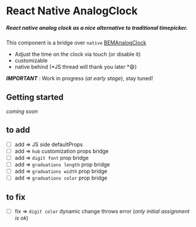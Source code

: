 # React Native AnalogClock

##### React native analog clock as a nice alternative to traditional timepicker.

This component is a bridge over `native`  [BEMAnalogClock](https://github.com/Boris-Em/BEMAnalogClock)
- Adjust the time on the clock via touch (or disable it)
- customizable
- native behind (*JS thread will thank you later *:smile:)



*__IMPORTANT__* : Work in progress (*at early stage*), stay tuned!

## Getting started

*coming soon*

## to add
- [ ] add => JS side defaultProps
- [ ] add => `hub` customization props bridge
- [ ] add => `digit font` prop bridge
- [ ] add => `graduations length` prop bridge
- [ ] add => `graduations width` prop bridge
- [ ] add => `graduations color` prop bridge

## to fix
- [ ] fix =>  `digit color` dynamic change throws error (*only initial assignment is ok*)
